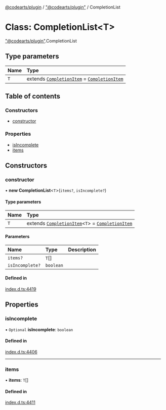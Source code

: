 [@codearts/plugin](../README.md) / ["@codearts/plugin"](../modules/_codearts_plugin_.md) / CompletionList

# Class: CompletionList<T\>

["@codearts/plugin"](../modules/_codearts_plugin_.md).CompletionList

## Type parameters

| Name | Type |
| :------ | :------ |
| `T` | extends [`CompletionItem`](codearts_plugin_.CompletionItem.md) = [`CompletionItem`](codearts_plugin_.CompletionItem.md) |

## Table of contents

### Constructors

- [constructor](codearts_plugin_.CompletionList.md#constructor)

### Properties

- [isIncomplete](codearts_plugin_.CompletionList.md#isincomplete)
- [items](codearts_plugin_.CompletionList.md#items)

## Constructors

### constructor

• **new CompletionList**<`T`\>(`items?`, `isIncomplete?`)

#### Type parameters

| Name | Type |
| :------ | :------ |
| `T` | extends [`CompletionItem`](codearts_plugin_.CompletionItem.md)<`T`\> = [`CompletionItem`](codearts_plugin_.CompletionItem.md) |

#### Parameters

| Name | Type | Description |
| :------ | :------ | :------ |
| `items?` | `T`[] |  |
| `isIncomplete?` | `boolean` |  |

#### Defined in

[index.d.ts:4419](https://github.com/huaweicloud/cloudide-plugin-api/blob/03c74e5/index.d.ts#L4419)

## Properties

### isIncomplete

• `Optional` **isIncomplete**: `boolean`

#### Defined in

[index.d.ts:4406](https://github.com/huaweicloud/cloudide-plugin-api/blob/03c74e5/index.d.ts#L4406)

___

### items

• **items**: `T`[]

#### Defined in

[index.d.ts:4411](https://github.com/huaweicloud/cloudide-plugin-api/blob/03c74e5/index.d.ts#L4411)
